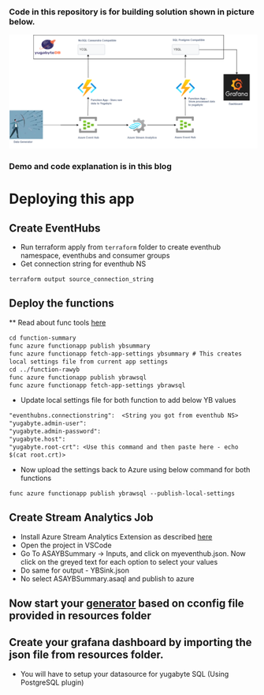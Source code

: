 ### Code in this repository is for building solution shown in picture below.

![Architecture](resources/AzureEventHUb-ASA-Yugabyte-Grafana.drawio.png)

### Demo and code explanation is in this blog

# Deploying this app

## Create EventHubs

* Run terraform apply from `terraform` folder to create eventhub namespace, eventhubs and consumer groups
* Get connection string for eventhub NS
```
terraform output source_connection_string
```

## Deploy the functions

** Read about func tools [here](https://docs.microsoft.com/en-us/azure/azure-functions/functions-core-tools-reference?tabs=v2#func-azure-functionapp-fetch-app-settings)
```
cd function-summary
func azure functionapp publish ybsummary
func azure functionapp fetch-app-settings ybsummary # This creates local settings file from current app settings
cd ../function-rawyb
func azure functionapp publish ybrawsql 
func azure functionapp fetch-app-settings ybrawsql
```
* Update local settings file for both function to add below YB values
```
"eventhubns.connectionstring":  <String you got from eventhub NS>
"yugabyte.admin-user": 
"yugabyte.admin-password": 
"yugabyte.host": 
"yugabyte.root-crt": <Use this command and then paste here - echo $(cat root.crt)>
```
* Now upload the settings back to Azure using below command for both functions
```
func azure functionapp publish ybrawsql --publish-local-settings
```

## Create Stream Analytics Job
* Install Azure Stream Analytics Extension as described [here](https://docs.microsoft.com/en-us/azure/stream-analytics/quick-create-visual-studio-code)
* Open the project in VSCode
* Go To ASAYBSummary -> Inputs, and click on myeventhub.json.  Now click on the greyed text for each option to select your values
* Do same for output - YBSink.json
* No select ASAYBSummary.asaql and publish to azure

## Now start your [generator](https://github.com/skamalj/datagenerator) based on cconfig file provided in resources folder

## Create your grafana dashboard by importing the json file from resources folder. 
* You will have to setup your datasource for yugabyte SQL (Using PostgreSQL plugin)
